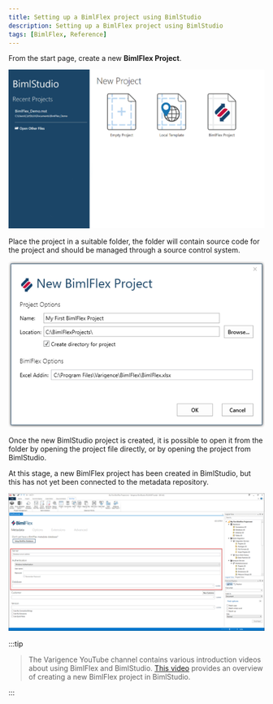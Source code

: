 ```yaml
---
title: Setting up a BimlFlex project using BimlStudio
description: Setting up a BimlFlex project using BimlStudio
tags: [BimlFlex, Reference]
---
```

From the start page, create a new **BimlFlex Project**.

![Create New Project](images/new-bs-project-screen.png "Create New Project")

Place the project in a suitable folder, the folder will contain source code for the project and should be managed through a source control system.

![New BimlFlex Project](images/bfx-my-first-project.png "New BimlFlex Project")

Once the new BimlStudio project is created, it is possible to open it from the folder by opening the project file directly, or by opening the project from BimlStudio.

At this stage, a new BimlFlex project has been created in BimlStudio, but this has not yet been connected to the metadata repository.

![Empty Project](images/bs-new-project-screen.png "Empty Project")

:::tip


> The Varigence YouTube channel contains various introduction videos about using BimlFlex and BimlStudio. [This video](https://www.youtube.com/watch?v=qhDTwv-jYKc?rel=0&autoplay=0) provides an overview of creating a new BimlFlex project in BimlStudio.

:::

